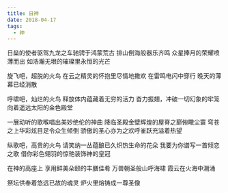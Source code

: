 ```yaml
---
title: 日神
date: 2018-04-17
tags:
  - 神
---
```


日燊的使者驱驾九龙之车驰骋于鸿蒙荒古
排山倒海般器乐齐鸣
众星捧月的荣耀喷薄而出
如浩瀚无垠的璀璨里永恒的光芒
<!--more-->
旋飞吧，超脱的火鸟
在云之精灵的怀抱里尽情地撒欢
在雷鸣电闪中穿行
晚天的薄幕已经消散

呼啸吧，灿烂的火鸟
释放体内蕴藏着无穷的活力
奋力振翅，冲破一切幻象的牢笼
向着遥远太阳的金色殿堂

一展动听的歌喉唱出美妙绝伦的神曲
降临圣殿金壁辉煌的屋脊之巅俯瞰尘寰
穹苍之上华彩炫目足令众生倾倒
骄傲的圣心亦为之欢呼雀跃充溢着热望

纵歌吧，高贵的火鸟
请笑纳一丛蕴酿已久炽热生命的花朵
我要为你谱写一首倾恋之歌
借你彩色翎羽的惊艳装饰神的皇冠

在神的高座上
享用鲜美朵颐的丰膳佳肴
万兽朝圣般山呼海啸
霞云在火海中潮涌

祭坛供奉着悠远已故的魂灵
炉火里熔铸成一尊圣像